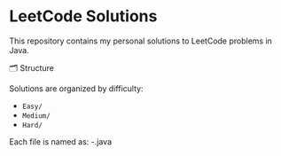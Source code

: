 # LeetCode Solutions

This repository contains my personal solutions to LeetCode problems in Java.

 🗂️ Structure

Solutions are organized by difficulty:
- `Easy/`
- `Medium/`
- `Hard/`

Each file is named as: <ProblemNumber>-<ProblemName>.java
